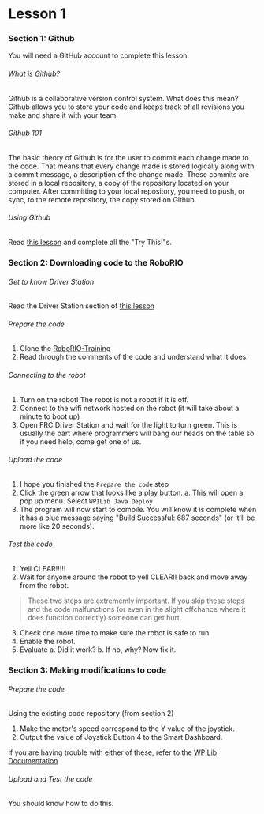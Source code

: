 # Lesson 1

### Section 1: Github
You will need a GitHub account to complete this lesson.

###### What is Github?
Github is a collaborative version control system. What does this mean? Github allows you to store your code and keeps track of all revisions you make and share it with your team.

###### Github 101
The basic theory of Github is for the user to commit each change made to the code. That means that every change made is stored logically along with a commit message, a description of the change made. These commits are stored in a local repository, a copy of the repository located on your computer. After committing to your local repository, you need to push, or sync, to the remote repository, the copy stored on Github.

###### Using Github
Read [this lesson](../github/egit.md) and complete all the "Try This!"s. 

### Section 2: Downloading code to the RoboRIO
###### Get to know Driver Station
Read the Driver Station section of [this lesson](../frc/intro.md)

###### Prepare the code
1. Clone the [RoboRIO-Training](https://github.com/nerdherd/RoboRIO-Training)
2. Read through the comments of the code and understand what it does.

###### Connecting to the robot
1. Turn on the robot! The robot is not a robot if it is off.
2. Connect to the wifi network hosted on the robot (it will take about a minute to boot up)
3. Open FRC Driver Station and wait for the light to turn green. This is usually the part where programmers will bang our heads on the table so if you need help, come get one of us.

###### Upload the code
1. I hope you finished the `Prepare the code` step
2. Click the green arrow that looks like a play button. 
	a. This will open a pop up menu. Select `WPILib Java Deploy`
3. The program will now start to compile. You will know it is complete when it has a blue message saying "Build Successful: 687 seconds" (or it'll be more like 20 seconds).

###### Test the code
1. Yell CLEAR!!!!!
2. Wait for anyone around the robot to yell CLEAR!! back and move away from the robot.
> These two steps are extrememly important. If you skip these steps and the code malfunctions (or even in the slight offchance where it does function correctly) someone can get hurt.
3. Check one more time to make sure the robot is safe to run
4. Enable the robot.
5. Evaluate
	a. Did it work?
	b. If no, why? Now fix it.

### Section 3: Making modifications to code
###### Prepare the code
Using the existing code repository (from section 2)

1. Make the motor's speed correspond to the Y value of the joystick.
2. Output the value of Joystick Button 4 to the Smart Dashboard.

If you are having trouble with either of these, refer to the [WPILib Documentation](http://first.wpi.edu/FRC/roborio/release/docs/java/)

###### Upload and Test the code
You should know how to do this.